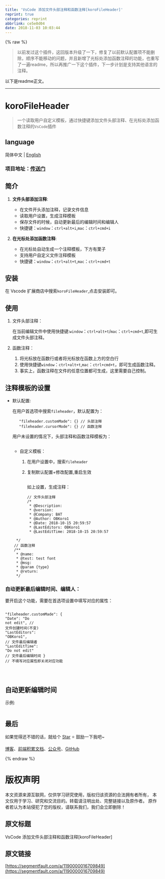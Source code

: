 ```yaml
---
title: 'VsCode 添加文件头部注释和函数注释[koroFileHeader]'
reprint: true
categories: reprint
abbrlink: ce5e0d04
date: 2018-11-03 10:03:44
---
```


{% raw %}
<blockquote>&#x4EE5;&#x524D;&#x53D1;&#x8FC7;&#x8FD9;&#x4E2A;&#x63D2;&#x4EF6;&#xFF0C;&#x8FD9;&#x56DE;&#x7248;&#x672C;&#x5347;&#x7EA7;&#x4E86;&#x4E00;&#x4E0B;&#xFF0C;&#x4FEE;&#x590D;&#x4E86;&#x4EE5;&#x524D;&#x9ED8;&#x8BA4;&#x914D;&#x7F6E;&#x9879;&#x4E0D;&#x80FD;&#x5220;&#x9664;&#xFF0C;&#x987A;&#x5E8F;&#x4E0D;&#x80FD;&#x79FB;&#x52A8;&#x7684;&#x95EE;&#x9898;&#xFF0C;&#x5E76;&#x4E14;&#x65B0;&#x589E;&#x4E86;&#x5149;&#x6807;&#x5904;&#x6DFB;&#x52A0;&#x51FD;&#x6570;&#x6CE8;&#x91CA;&#x7684;&#x529F;&#x80FD;&#xFF0C;&#x4E5F;&#x91CD;&#x5199;&#x4E86;&#x4E00;&#x904D;readme&#xFF0C;&#x6240;&#x4EE5;&#x518D;&#x63A8;&#x5E7F;&#x4E00;&#x4E0B;&#x8FD9;&#x4E2A;&#x63D2;&#x4EF6;&#xFF0C;&#x4E0B;&#x4E00;&#x6B65;&#x8BA1;&#x5212;&#x662F;&#x652F;&#x6301;&#x5176;&#x4ED6;&#x8BED;&#x8A00;&#x7684;&#x6CE8;&#x91CA;&#x3002;</blockquote><p>&#x4EE5;&#x4E0B;&#x662F;readme&#x6B63;&#x6587;&#x3002;</p><hr><h1 id="articleHeader0">koroFileHeader</h1><blockquote>&#x4E00;&#x4E2A;&#x8BFB;&#x53D6;&#x7528;&#x6237;&#x81EA;&#x5B9A;&#x4E49;&#x6A21;&#x677F;&#xFF0C;&#x901A;&#x8FC7;&#x5FEB;&#x6377;&#x952E;&#x6DFB;&#x52A0;&#x6587;&#x4EF6;&#x5934;&#x90E8;&#x6CE8;&#x91CA;&#x3001;&#x5728;&#x5149;&#x6807;&#x5904;&#x6DFB;&#x52A0;&#x51FD;&#x6570;&#x6CE8;&#x91CA;&#x7684;<code>VsCode</code>&#x63D2;&#x4EF6;</blockquote><h2 id="articleHeader1">language</h2><p>&#x7B80;&#x4F53;&#x4E2D;&#x6587; | <a href="https://github.com/OBKoro1/koro1FileHeader/blob/master/README_en-us.md" rel="nofollow noreferrer" target="_blank">English</a></p><h3 id="articleHeader2">&#x9879;&#x76EE;&#x5730;&#x5740;&#xFF1A;<a href="https://github.com/OBKoro1/koro1FileHeader" rel="nofollow noreferrer" target="_blank">&#x4F20;&#x9001;&#x95E8;</a></h3><h2 id="articleHeader3">&#x7B80;&#x4ECB;</h2><ol><li><p><strong>&#x6587;&#x4EF6;&#x5934;&#x90E8;&#x6DFB;&#x52A0;&#x6CE8;&#x91CA;</strong>:</p><ul><li>&#x5728;&#x6587;&#x4EF6;&#x5F00;&#x5934;&#x6DFB;&#x52A0;&#x6CE8;&#x91CA;&#xFF0C;&#x8BB0;&#x5F55;&#x6587;&#x4EF6;&#x4FE1;&#x606F;</li><li>&#x8BFB;&#x53D6;&#x7528;&#x6237;&#x8BBE;&#x7F6E;&#xFF0C;&#x751F;&#x6210;&#x6CE8;&#x91CA;&#x6A21;&#x677F;</li><li>&#x4FDD;&#x5B58;&#x6587;&#x4EF6;&#x7684;&#x65F6;&#x5019;&#xFF0C;&#x81EA;&#x52A8;&#x66F4;&#x65B0;&#x6700;&#x540E;&#x7684;&#x7F16;&#x8F91;&#x65F6;&#x95F4;&#x548C;&#x7F16;&#x8F91;&#x4EBA;</li><li>&#x5FEB;&#x6377;&#x952E;&#xFF1A;<code>window</code>&#xFF1A;<code>ctrl+alt+i</code>,<code>mac</code>&#xFF1A;<code>ctrl+cmd+i</code></li></ul></li><li><p><strong>&#x5728;&#x5149;&#x6807;&#x5904;&#x6DFB;&#x52A0;&#x51FD;&#x6570;&#x6CE8;&#x91CA;</strong>:</p><ul><li>&#x5728;&#x5149;&#x6807;&#x5904;&#x81EA;&#x52A8;&#x751F;&#x6210;&#x4E00;&#x4E2A;&#x6CE8;&#x91CA;&#x6A21;&#x677F;&#xFF0C;&#x4E0B;&#x65B9;&#x6709;&#x6817;&#x5B50;</li><li>&#x652F;&#x6301;&#x7528;&#x6237;&#x81EA;&#x5B9A;&#x4E49;&#x6587;&#x4EF6;&#x6CE8;&#x91CA;&#x6A21;&#x677F;</li><li>&#x5FEB;&#x6377;&#x952E;&#xFF1A;<code>window</code>&#xFF1A;<code>ctrl+alt+t</code>,<code>mac</code>&#xFF1A;<code>ctrl+cmd+t</code></li></ul></li></ol><h2 id="articleHeader4">&#x5B89;&#x88C5;</h2><p>&#x5728; Vscode &#x6269;&#x5C55;&#x5546;&#x5E97;&#x4E2D;&#x641C;&#x7D22;<code>koroFileHeader</code>,&#x70B9;&#x51FB;&#x5B89;&#x88C5;&#x5373;&#x53EF;&#x3002;</p><h2 id="articleHeader5">&#x4F7F;&#x7528;</h2><ol><li>&#x6587;&#x4EF6;&#x5934;&#x90E8;&#x6CE8;&#x91CA;&#xFF1A;<p>&#x5728;&#x5F53;&#x524D;&#x7F16;&#x8F91;&#x6587;&#x4EF6;&#x4E2D;&#x4F7F;&#x7528;&#x5FEB;&#x6377;&#x952E;:<code>window</code>&#xFF1A;<code>ctrl+alt+t</code>/<code>mac</code>&#xFF1A;<code>ctrl+cmd+t</code>,&#x5373;&#x53EF;&#x751F;&#x6210;&#x6587;&#x4EF6;&#x5934;&#x90E8;&#x6CE8;&#x91CA;&#x3002;</p></li><li><p>&#x51FD;&#x6570;&#x6CE8;&#x91CA;&#xFF1A;</p><ol><li>&#x5C06;&#x5149;&#x6807;&#x653E;&#x5728;&#x51FD;&#x6570;&#x884C;&#x6216;&#x8005;&#x5C06;&#x5149;&#x6807;&#x653E;&#x5728;&#x51FD;&#x6570;&#x4E0A;&#x65B9;&#x7684;&#x7A7A;&#x767D;&#x884C;</li><li>&#x4F7F;&#x7528;&#x5FEB;&#x6377;&#x952E;<code>window</code>&#xFF1A;<code>ctrl+alt+t</code>,<code>mac</code>&#xFF1A;<code>ctrl+cmd+t</code>&#xFF0C;&#x5373;&#x53EF;&#x751F;&#x6210;&#x51FD;&#x6570;&#x6CE8;&#x91CA;&#x3002;</li><li>&#x4E8B;&#x5B9E;&#x4E0A;&#xFF0C;&#x51FD;&#x6570;&#x6CE8;&#x91CA;&#x5728;&#x6587;&#x4EF6;&#x7684;&#x4EFB;&#x610F;&#x4F4D;&#x7F6E;&#x90FD;&#x53EF;&#x751F;&#x6210;&#xFF0C;&#x8FD9;&#x91CC;&#x9700;&#x8981;&#x81EA;&#x5DF1;&#x63A7;&#x5236;&#x3002;</li></ol></li></ol><h2 id="articleHeader6">&#x6CE8;&#x91CA;&#x6A21;&#x677F;&#x7684;&#x8BBE;&#x7F6E;</h2><ul><li><p>&#x9ED8;&#x8BA4;&#x914D;&#x7F6E;:</p><p>&#x5728;&#x7528;&#x6237;&#x9996;&#x9009;&#x9879;&#x4E2D;&#x641C;&#x7D22;<code>fileheader</code>&#xFF0C;&#x9ED8;&#x8BA4;&#x914D;&#x7F6E;&#x4E3A;&#xFF1A;</p><div class="widget-codetool" style="display:none"><div class="widget-codetool--inner"><span class="selectCode code-tool" data-toggle="tooltip" data-placement="top" title="" data-original-title="&#x5168;&#x9009;"></span> <span type="button" class="copyCode code-tool" data-toggle="tooltip" data-placement="top" data-clipboard-text="   &quot;fileheader.customMade&quot;: {} // &#x5934;&#x90E8;&#x6CE8;&#x91CA;
   &quot;fileheader.cursorMode&quot;: {} // &#x51FD;&#x6570;&#x6CE8;&#x91CA; 
" title="" data-original-title="&#x590D;&#x5236;"></span> <span type="button" class="saveToNote code-tool" data-toggle="tooltip" data-placement="top" title="" data-original-title="&#x653E;&#x8FDB;&#x7B14;&#x8BB0;"></span></div></div><pre class="hljs 1c"><code>   <span class="hljs-string">&quot;fileheader.customMade&quot;</span>: {} <span class="hljs-comment">// &#x5934;&#x90E8;&#x6CE8;&#x91CA;</span>
   <span class="hljs-string">&quot;fileheader.cursorMode&quot;</span>: {} <span class="hljs-comment">// &#x51FD;&#x6570;&#x6CE8;&#x91CA; </span>
</code></pre><p>&#x7528;&#x6237;&#x672A;&#x8BBE;&#x7F6E;&#x7684;&#x60C5;&#x51B5;&#x4E0B;&#xFF0C;&#x5934;&#x90E8;&#x6CE8;&#x91CA;&#x548C;&#x51FD;&#x6570;&#x6CE8;&#x91CA;&#x6A21;&#x677F;&#x4E3A;&#xFF1A;</p><p><span class="img-wrap"><img data-src="/img/remote/1460000016699092?w=835&amp;h=669" src="https://static.alili.tech/img/remote/1460000016699092?w=835&amp;h=669" alt="" title="" style="cursor:pointer;display:inline"></span></p><ul><li><p>&#x81EA;&#x5B9A;&#x4E49;&#x6A21;&#x677F;&#xFF1A;</p><ol><li>&#x5728;&#x7528;&#x6237;&#x8BBE;&#x7F6E;&#x4E2D;&#xFF0C;&#x641C;&#x7D22;<code>fileheader</code></li><li><p>&#x590D;&#x5236;&#x9ED8;&#x8BA4;&#x914D;&#x7F6E;+&#x4FEE;&#x6539;&#x914D;&#x7F6E;,&#x91CD;&#x542F;&#x751F;&#x6548;</p><p><span class="img-wrap"><img data-src="/img/remote/1460000016699093?w=1904&amp;h=1418" src="https://static.alili.tech/img/remote/1460000016699093?w=1904&amp;h=1418" alt="" title="" style="cursor:pointer;display:inline"></span></p><p>&#x5982;&#x4E0A;&#x8BBE;&#x7F6E;&#xFF0C;&#x751F;&#x6210;&#x6CE8;&#x91CA;&#xFF1A;</p><div class="widget-codetool" style="display:none"><div class="widget-codetool--inner"><span class="selectCode code-tool" data-toggle="tooltip" data-placement="top" title="" data-original-title="&#x5168;&#x9009;"></span> <span type="button" class="copyCode code-tool" data-toggle="tooltip" data-placement="top" data-clipboard-text="// &#x6587;&#x4EF6;&#x5934;&#x90E8;&#x6CE8;&#x91CA;
/*
 * @Description: 
 * @version: 
 * @Company: BAT
 * @Author: OBKoro1
 * @Date: 2018-10-15 20:59:57
 * @LastEditors: OBKoro1
 * @LastEditTime: 2018-10-15 20:59:57" title="" data-original-title="&#x590D;&#x5236;"></span> <span type="button" class="saveToNote code-tool" data-toggle="tooltip" data-placement="top" title="" data-original-title="&#x653E;&#x8FDB;&#x7B14;&#x8BB0;"></span></div></div><pre class="hljs php"><code><span class="hljs-comment">// &#x6587;&#x4EF6;&#x5934;&#x90E8;&#x6CE8;&#x91CA;</span>
<span class="hljs-comment">/*
 * <span class="hljs-doctag">@Description</span>: 
 * <span class="hljs-doctag">@version</span>: 
 * <span class="hljs-doctag">@Company</span>: BAT
 * <span class="hljs-doctag">@Author</span>: OBKoro1
 * <span class="hljs-doctag">@Date</span>: 2018-10-15 20:59:57
 * <span class="hljs-doctag">@LastEditors</span>: OBKoro1
 * <span class="hljs-doctag">@LastEditTime</span>: 2018-10-15 20:59:57</span></code></pre></li></ol></li></ul></li></ul><div class="widget-codetool" style="display:none"><div class="widget-codetool--inner"><span class="selectCode code-tool" data-toggle="tooltip" data-placement="top" title="" data-original-title="&#x5168;&#x9009;"></span> <span type="button" class="copyCode code-tool" data-toggle="tooltip" data-placement="top" data-clipboard-text="     */
    // &#x51FD;&#x6570;&#x6CE8;&#x91CA;
    /**
     * @name: 
     * @test: test font
     * @msg: 
     * @param {type} 
     * @return: 
     */
" title="" data-original-title="&#x590D;&#x5236;"></span> <span type="button" class="saveToNote code-tool" data-toggle="tooltip" data-placement="top" title="" data-original-title="&#x653E;&#x8FDB;&#x7B14;&#x8BB0;"></span></div></div><pre class="hljs php"><code>     */
    <span class="hljs-comment">// &#x51FD;&#x6570;&#x6CE8;&#x91CA;</span>
    <span class="hljs-comment">/**
     * <span class="hljs-doctag">@name</span>: 
     * <span class="hljs-doctag">@test</span>: test font
     * <span class="hljs-doctag">@msg</span>: 
     * <span class="hljs-doctag">@param</span> {type} 
     * <span class="hljs-doctag">@return</span>: 
     */</span>
</code></pre><h3 id="articleHeader7">&#x81EA;&#x52A8;&#x66F4;&#x65B0;&#x6700;&#x540E;&#x7F16;&#x8F91;&#x65F6;&#x95F4;&#x3001;&#x7F16;&#x8F91;&#x4EBA;&#xFF1A;</h3><p>&#x8981;&#x5F00;&#x542F;&#x8FD9;&#x4E2A;&#x529F;&#x80FD;&#xFF0C;&#x9700;&#x8981;&#x5728;&#x9996;&#x9009;&#x9879;&#x8BBE;&#x7F6E;&#x4E2D;&#x586B;&#x5199;&#x5BF9;&#x5E94;&#x7684;&#x5C5E;&#x6027;&#xFF1A;</p><div class="widget-codetool" style="display:none"><div class="widget-codetool--inner"><span class="selectCode code-tool" data-toggle="tooltip" data-placement="top" title="" data-original-title="&#x5168;&#x9009;"></span> <span type="button" class="copyCode code-tool" data-toggle="tooltip" data-placement="top" data-clipboard-text="  &quot;fileheader.customMade&quot;: {
    &quot;Date&quot;: &quot;Do not edit&quot;, // &#x6587;&#x4EF6;&#x521B;&#x5EFA;&#x65F6;&#x95F4;(&#x4E0D;&#x53D8;)
    &quot;LastEditors&quot;: &quot;OBKoro1&quot;, // &#x6587;&#x4EF6;&#x6700;&#x540E;&#x7F16;&#x8F91;&#x8005;
    &quot;LastEditTime&quot;: &quot;Do not edit&quot; // &#x6587;&#x4EF6;&#x6700;&#x540E;&#x7F16;&#x8F91;&#x65F6;&#x95F4;
  }
  // &#x4E0D;&#x586B;&#x5199;&#x5BF9;&#x5E94;&#x5C5E;&#x6027;&#x5373;&#x5173;&#x95ED;&#x5BF9;&#x5E94;&#x529F;&#x80FD;

" title="" data-original-title="&#x590D;&#x5236;"></span> <span type="button" class="saveToNote code-tool" data-toggle="tooltip" data-placement="top" title="" data-original-title="&#x653E;&#x8FDB;&#x7B14;&#x8BB0;"></span></div></div><pre class="hljs 1c"><code>  <span class="hljs-string">&quot;fileheader.customMade&quot;</span>: {
    <span class="hljs-string">&quot;Date&quot;</span>: <span class="hljs-string">&quot;Do not edit&quot;</span>, <span class="hljs-comment">// &#x6587;&#x4EF6;&#x521B;&#x5EFA;&#x65F6;&#x95F4;(&#x4E0D;&#x53D8;)</span>
    <span class="hljs-string">&quot;LastEditors&quot;</span>: <span class="hljs-string">&quot;OBKoro1&quot;</span>, <span class="hljs-comment">// &#x6587;&#x4EF6;&#x6700;&#x540E;&#x7F16;&#x8F91;&#x8005;</span>
    <span class="hljs-string">&quot;LastEditTime&quot;</span>: <span class="hljs-string">&quot;Do not edit&quot;</span> <span class="hljs-comment">// &#x6587;&#x4EF6;&#x6700;&#x540E;&#x7F16;&#x8F91;&#x65F6;&#x95F4;</span>
  }
  <span class="hljs-comment">// &#x4E0D;&#x586B;&#x5199;&#x5BF9;&#x5E94;&#x5C5E;&#x6027;&#x5373;&#x5173;&#x95ED;&#x5BF9;&#x5E94;&#x529F;&#x80FD;</span>

</code></pre><h2 id="articleHeader8">&#x81EA;&#x52A8;&#x66F4;&#x65B0;&#x7F16;&#x8F91;&#x65F6;&#x95F4;</h2><p>&#x793A;&#x4F8B;:</p><p><span class="img-wrap"><img data-src="/img/remote/1460000016699094?w=413&amp;h=270" src="https://static.alili.tech/img/remote/1460000016699094?w=413&amp;h=270" alt="" title="" style="cursor:pointer;display:inline"></span></p><h2 id="articleHeader9">&#x6700;&#x540E;</h2><p>&#x5982;&#x679C;&#x89C9;&#x5F97;&#x8FD8;&#x4E0D;&#x9519;&#x7684;&#x8BDD;&#xFF0C;&#x5C31;&#x7ED9;&#x4E2A; <a href="https://github.com/OBKoro1/koro1FileHeader" rel="nofollow noreferrer" target="_blank">Star</a> &#x2B50;&#xFE0F; &#x9F13;&#x52B1;&#x4E00;&#x4E0B;&#x6211;&#x5427;~</p><p><a href="http://obkoro1.com/" rel="nofollow noreferrer" target="_blank">&#x535A;&#x5BA2;</a>&#x3001;<a href="http://obkoro1.com/web_accumulate/accumulate/" rel="nofollow noreferrer" target="_blank">&#x524D;&#x7AEF;&#x79EF;&#x7D2F;&#x6587;&#x6863;</a>&#x3001;<a href="https://user-gold-cdn.xitu.io/2018/5/1/1631b6f52f7e7015?w=344&amp;h=344&amp;f=jpeg&amp;s=8317" rel="nofollow noreferrer" target="_blank">&#x516C;&#x4F17;&#x53F7;</a>&#x3001;<a href="https://github.com/OBKoro1" rel="nofollow noreferrer" target="_blank">GitHub</a></p>
{% endraw %}

# 版权声明
本文资源来源互联网，仅供学习研究使用，版权归该资源的合法拥有者所有，
本文仅用于学习、研究和交流目的。转载请注明出处、完整链接以及原作者。
原作者若认为本站侵犯了您的版权，请联系我们，我们会立即删除！

## 原文标题
VsCode 添加文件头部注释和函数注释[koroFileHeader]

## 原文链接
[https://segmentfault.com/a/1190000016709849](https://segmentfault.com/a/1190000016709849)

